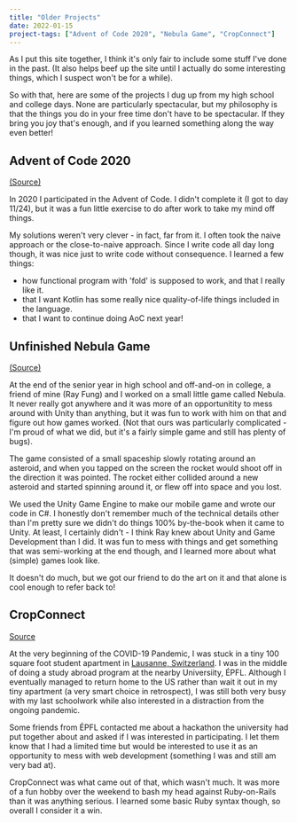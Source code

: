 ```yaml
---
title: "Older Projects"
date: 2022-01-15
project-tags: ["Advent of Code 2020", "Nebula Game", "CropConnect"]
---
```


As I put this site together, I think it's only fair to include some stuff I've done in the past. (It also helps beef up the site until I actually do some interesting things, which I suspect won't be for a while).

So with that, here are some of the projects I dug up from my high school and college days. None are particularly spectacular, but my philosophy is that the things you do in your free time don't have to be spectacular. If they bring you joy that's enough, and if you learned something along the way even better!

## Advent of Code 2020
[(Source)](https://github.com/simon-duchastel/advent-of-code-2020)

In 2020 I participated in the Advent of Code. I didn't complete it (I got to day 11/24), but it was a fun little exercise to do after work to take my mind off things.

My solutions weren't very clever - in fact, far from it. I often took the naive approach or the close-to-naive approach. Since I write code all day long though, it was nice just to write code without consequence. I learned a few things:
- how functional program with 'fold' is supposed to work, and that I really like it.
- that I want Kotlin has some really nice quality-of-life things included in the language.
- that I want to continue doing AoC next year!

## Unfinished Nebula Game
[(Source)](https://github.com/ray-fung/Nebula)

At the end of the senior year in high school and off-and-on in college, a friend of mine (Ray Fung) and I worked on a small little game called Nebula. It never really got anywhere and it was more of an opportunitity to mess around with Unity than anything, but it was fun to work with him on that and figure out how games worked. (Not that ours was particularly complicated - I'm proud of what we did, but it's a fairly simple game and still has plenty of bugs).

The game consisted of a small spaceship slowly rotating around an asteroid, and when you tapped on the screen the rocket would shoot off in the direction it was pointed. The rocket either collided around a new asteroid and started spinning around it, or flew off into space and you lost.

We used the Unity Game Engine to make our mobile game and wrote our code in C#. I honestly don't remember much of the technical details other than I'm pretty sure we didn't do things 100% by-the-book when it came to Unity. At least, I certainly didn't - I think Ray knew about Unity and Game Development than I did. It was fun to mess with things and get something that was semi-working at the end though, and I learned more about what (simple) games look like.

It doesn't do much, but we got our friend to do the art on it and that alone is cool enough to refer back to!

## CropConnect
[Source](https://github.com/simon-duchastel/cropconnect)

At the very beginning of the COVID-19 Pandemic, I was stuck in a tiny 100 square foot student apartment in [Lausanne, Switzerland](https://en.wikipedia.org/wiki/Lausanne). I was in the middle of doing a study abroad program at the nearby Universiity, ÉPFL. Although I eventually managed to return home to the US rather than wait it out in my tiny apartment (a very smart choice in retrospect), I was still both very busy with my last schoolwork while also interested in a distraction from the ongoing pandemic.

Some friends from ÉPFL contacted me about a hackathon the university had put together about and asked if I was interested in participating. I let them know that I had a limited time but would be interested to use it as an opportunity to mess with web development (something I was and still am very bad at).

CropConnect was what came out of that, which wasn't much. It was more of a fun hobby over the weekend to bash my head against Ruby-on-Rails than it was anything serious. I learned some basic Ruby syntax though, so overall I consider it a win.